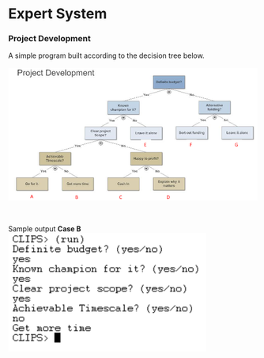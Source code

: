 # Expert System
### Project Development
A simple program built according to the decision tree below. <br/><br/>
<img src="img/projdev_dt.PNG" width=700>

<br/>

Sample output
**Case B**
<img src="img/projdev_b.PNG" width=400>
